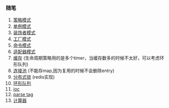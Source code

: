### 随笔
1. [策略模式](strategy)
1. [单例模式](singleton)
1. [装饰者模式](decorator)
1. [工厂模式](factory)
1. [命令模式](command)
1. [适配器模式](adapter)
1. [缓存](cache/memoryCache.go) (生命周期策略用的是多个timer，当缓存数多的时候不太好，可以考虑环形队列)
1. [连接池](pool/conncet-pool.go) (不能存map,因为复用的时候不会删除entry)
1. [分布式锁](lock/redis_mutex.go) (redis实现)
1. [环形队列](queue/RingQueue.go)
1. [ioc](ioc)
1. [parse tag](parser/tag/tag.go)
1. [计算器](parser/calculator/calculator.go)
